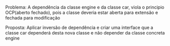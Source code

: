 Problema:
A dependência da classe engine e da classe car, viola o principio OCP(aberto fechado), pois a classe deveria estar aberta para extensão e fechada para modificação


Proposta:
Aplicar inversão de dependência e criar uma interface que a classe car dependerá desta nova classe e não depender da classe concreta engine